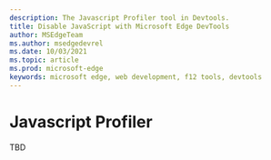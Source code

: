 ```yaml
---
description: The Javascript Profiler tool in Devtools.
title: Disable JavaScript with Microsoft Edge DevTools
author: MSEdgeTeam
ms.author: msedgedevrel
ms.date: 10/03/2021
ms.topic: article
ms.prod: microsoft-edge
keywords: microsoft edge, web development, f12 tools, devtools
---
```

# Javascript Profiler

TBD
<!-- 
no hits in repo
check other doc set
-->
